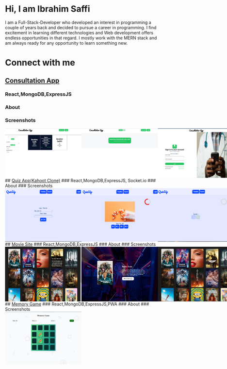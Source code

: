 # Hi, I am Ibrahim Saffi
I am a Full-Stack-Developer who developed  an interest in programming a couple of years back and decided to pursue a career in programming. I find excitement in learning different technologies and Web development offers endless opportunities in that regard. I mostly work with the MERN stack and am always ready for any opportunity to learn something new.
# Connect with me
## <a href="https://subtle-maamoul-3fb675.netlify.app/" >Consultation App</a>
### React,MongoDB,ExpressJS
### About
### Screenshots
<div style="display: flex; width: 100%;">
    <img src="./Consultation App/Availble doctors and filters.png" alt="Logo" width="50%">
    <img src="./Consultation App/Doctor Upcoming.PNG" alt="Logo" width="50%">
    <img src="./Consultation App/Login.PNG" alt="Logo" width="50%">
    <img src="./Consultation App/Prescribe doctor.PNG"  alt="Logo" width="50%">
</div>
## <a href="https://visionary-alpaca-41ec18.netlify.app" >Quiz App(Kahoot Clone)</a>
### React,MongoDB,ExpressJS, Socket.io
### About
### Screenshots
<div style="display: flex; width: 100%;">
    <img src="./Quizup/Join Quiz-Student.PNG" alt="Logo" width="50%">
    <img src="./Quizup/Question with picture.PNG" alt="Logo" width="50%">
    <img src="./Quizup/Quiz page with timer.PNG" alt="Logo" width="50%">
    <img src="./Quizup/Signup-sign in.PNG" alt="Logo" width="50%">
    <img src="./Quizup/Quiz Room Creation.PNG" alt="Logo" width="50%">
    <img src="./Quizup/Starting Page.PNG" alt="Logo" width="50%">
    <img src="./Quizup/Teacher templates.PNG" alt="Logo" width="50%">
    <img src="./Quizup/Template Creation.PNG" alt="Logo" width="50%">
</div>
## <a href="https://splendorous-bombolone-3b7414.netlify.app" >Movie Site</a>
### React,MongoDB,ExpressJS
### About
### Screenshots
<div style="display: flex; width: 100%;">
    <img src="./Movies Site/Movie Details.png" alt="Logo" width="50%">
    <img src="./Movies Site/Movie Page.PNG" alt="Logo" width="50%">
    <img src="./Movies Site/Suggestion.PNG" alt="Logo" width="50%">
</div>
## <a href="https://bejewelled-longma-f58b4e.netlify.app/" >Memory Game</a>
### React,MongoDB,ExpressJS,PWA
### About
### Screenshots
<div style="display: flex; width: 100%;">
    <img src="./Memory Game/Gameplay.PNG" alt="Logo" width="50%">
</div>
